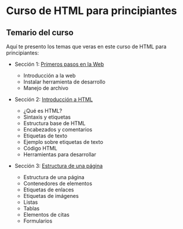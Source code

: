 # Curso de HTML para principiantes 

## Temario del curso

Aquí te presento los temas que veras en este curso de HTML para principiantes:


- Sección 1: [Primeros pasos en la Web](sections/1-first-steps-web.md)
    - Introducción a la web
    - Instalar herramienta de desarrollo 
    - Manejo de archivo 

- Sección 2: [Introducción a HTML](sections/2-intro-html.md)
    - ¿Qué es HTML?
    - Sintaxis y etiquetas
    - Estructura base de HTML
    - Encabezados y comentarios
    - Etiquetas de texto
    - Ejemplo sobre etiquetas de texto
    - Código HTML
    - Herramientas para desarrollar

- Sección 3: [Estructura de una página](sections/3-structure-page.md)
    - Estructura de una página
    - Contenedores de elementos 
    - Etiquetas de enlaces
    - Etiquetas de imágenes
    - Listas 
    - Tablas 
    - Elementos de citas
    - Formularios 